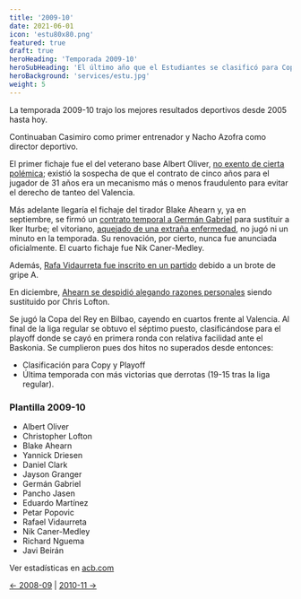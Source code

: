 ```yaml
---
title: '2009-10'
date: 2021-06-01
icon: 'estu80x80.png'
featured: true
draft: true
heroHeading: 'Temporada 2009-10'
heroSubHeading: 'El último año que el Estudiantes se clasificó para Copa y Playoff'
heroBackground: 'services/estu.jpg'
weight: 5
---
```


La temporada 2009-10 trajo los mejores resultados deportivos desde 2005 hasta hoy.

Continuaban Casimiro como primer entrenador y Nacho Azofra como director deportivo.

El primer fichaje fue el del veterano base Albert Oliver, [no exento de cierta polémica](https://www.marca.com/2009/07/22/baloncesto/acb/1248263318.html); existió la sospecha de que el contrato de cinco años para el jugador de 31 años era un mecanismo más o menos fraudulento para evitar el derecho de tanteo del Valencia.

Más adelante llegaría el fichaje del tirador Blake Ahearn y, ya en septiembre, se firmó un [contrato temporal a Germán Gabriel](https://www.movistarestudiantes.com/prensa/noticias/german-gabriel-vuelve-a-estudiantes/) para sustituir a Iker Iturbe; el vitoriano, [aquejado de una extraña enfermedad](https://baskonia.elcorreo.com/noticias/2010-05-21/garrapata-tiene-culpa-20100521.html), no jugó ni un minuto en la temporada. Su renovación, por cierto, nunca fue anunciada oficialmente. El cuarto fichaje fue Nik Caner-Medley.

Además, [Rafa Vidaurreta fue inscrito en un partido](https://www.marca.com/2009/10/13/baloncesto/acb/1255461559.html) debido a un brote de gripe A.

En diciembre, [Ahearn se despidió alegando razones personales](https://www.marca.com/2009/12/20/baloncesto/acb/1261318676.html) siendo sustituido por Chris Lofton.

Se jugó la Copa del Rey en Bilbao, cayendo en cuartos frente al Valencia. Al final de la liga regular se obtuvo el séptimo puesto, clasificándose para el playoff donde se cayó en primera ronda con relativa facilidad ante el Baskonia. Se cumplieron pues dos hitos no superados desde entonces:

* Clasificación para Copy y Playoff
* Última temporada con más victorias que derrotas (19-15 tras la liga regular).

### Plantilla 2009-10

- Albert Oliver
- Christopher Lofton
- Blake Ahearn
- Yannick Driesen
- Daniel Clark
- Jayson Granger
- Germán Gabriel
- Pancho Jasen
- Eduardo Martínez
- Petar Popovic
- Rafael Vidaurreta
- Nik Caner-Medley
- Richard Nguema
- Javi Beirán

Ver estadísticas en [acb.com](https://www.acb.com/club/estadisticas/id/6/temporada_id/2009)

[← 2008-09](https://nuestroestu.es/cronologia/2008-09/) | [2010-11 →](https://nuestroestu.es/cronologia/2010-11/)